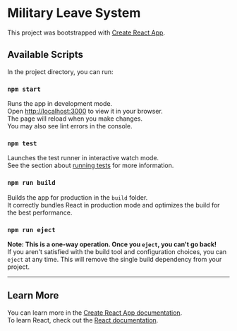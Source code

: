 # Military Leave System

This project was bootstrapped with [Create React App](https://github.com/facebook/create-react-app).

## Available Scripts

In the project directory, you can run:

### `npm start`
Runs the app in development mode.  
Open [http://localhost:3000](http://localhost:3000) to view it in your browser.  
The page will reload when you make changes.  
You may also see lint errors in the console.

### `npm test`
Launches the test runner in interactive watch mode.  
See the section about [running tests](https://facebook.github.io/create-react-app/docs/running-tests) for more information.

### `npm run build`
Builds the app for production in the `build` folder.  
It correctly bundles React in production mode and optimizes the build for the best performance.

### `npm run eject`
**Note: This is a one-way operation. Once you `eject`, you can't go back!**  
If you aren't satisfied with the build tool and configuration choices, you can `eject` at any time. This will remove the single build dependency from your project.

---

## **Learn More**
You can learn more in the [Create React App documentation](https://facebook.github.io/create-react-app/docs/getting-started).  
To learn React, check out the [React documentation](https://reactjs.org/).
